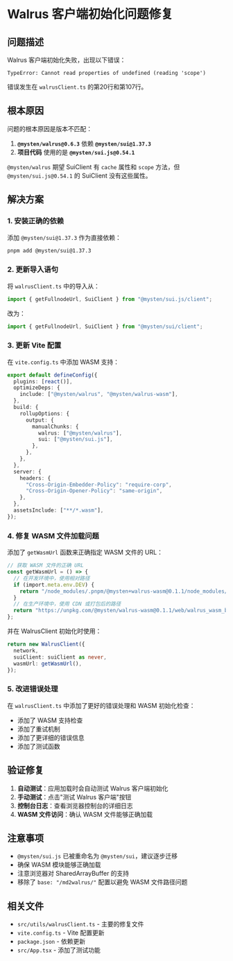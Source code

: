 # Walrus 客户端初始化问题修复

## 问题描述

Walrus 客户端初始化失败，出现以下错误：
```
TypeError: Cannot read properties of undefined (reading 'scope')
```

错误发生在 `walrusClient.ts` 的第20行和第107行。

## 根本原因

问题的根本原因是版本不匹配：

1. **`@mysten/walrus@0.6.3`** 依赖 **`@mysten/sui@1.37.3`**
2. **项目代码** 使用的是 **`@mysten/sui.js@0.54.1`**

`@mysten/walrus` 期望 SuiClient 有 `cache` 属性和 `scope` 方法，但 `@mysten/sui.js@0.54.1` 的 SuiClient 没有这些属性。

## 解决方案

### 1. 安装正确的依赖

添加 `@mysten/sui@1.37.3` 作为直接依赖：

```bash
pnpm add @mysten/sui@1.37.3
```

### 2. 更新导入语句

将 `walrusClient.ts` 中的导入从：
```typescript
import { getFullnodeUrl, SuiClient } from "@mysten/sui.js/client";
```

改为：
```typescript
import { getFullnodeUrl, SuiClient } from "@mysten/sui/client";
```

### 3. 更新 Vite 配置

在 `vite.config.ts` 中添加 WASM 支持：

```typescript
export default defineConfig({
  plugins: [react()],
  optimizeDeps: {
    include: ["@mysten/walrus", "@mysten/walrus-wasm"],
  },
  build: {
    rollupOptions: {
      output: {
        manualChunks: {
          walrus: ["@mysten/walrus"],
          sui: ["@mysten/sui.js"],
        },
      },
    },
  },
  server: {
    headers: {
      "Cross-Origin-Embedder-Policy": "require-corp",
      "Cross-Origin-Opener-Policy": "same-origin",
    },
  },
  assetsInclude: ["**/*.wasm"],
});
```

### 4. 修复 WASM 文件加载问题

添加了 `getWasmUrl` 函数来正确指定 WASM 文件的 URL：

```typescript
// 获取 WASM 文件的正确 URL
const getWasmUrl = () => {
  // 在开发环境中，使用相对路径
  if (import.meta.env.DEV) {
    return "/node_modules/.pnpm/@mysten+walrus-wasm@0.1.1/node_modules/@mysten/walrus-wasm/web/walrus_wasm_bg.wasm";
  }
  // 在生产环境中，使用 CDN 或打包后的路径
  return "https://unpkg.com/@mysten/walrus-wasm@0.1.1/web/walrus_wasm_bg.wasm";
};
```

并在 WalrusClient 初始化时使用：

```typescript
return new WalrusClient({
  network,
  suiClient: suiClient as never,
  wasmUrl: getWasmUrl(),
});
```

### 5. 改进错误处理

在 `walrusClient.ts` 中添加了更好的错误处理和 WASM 初始化检查：

- 添加了 WASM 支持检查
- 添加了重试机制
- 添加了更详细的错误信息
- 添加了测试函数

## 验证修复

1. **自动测试**：应用加载时会自动测试 Walrus 客户端初始化
2. **手动测试**：点击"测试 Walrus 客户端"按钮
3. **控制台日志**：查看浏览器控制台的详细日志
4. **WASM 文件访问**：确认 WASM 文件能够正确加载

## 注意事项

- `@mysten/sui.js` 已被重命名为 `@mysten/sui`，建议逐步迁移
- 确保 WASM 模块能够正确加载
- 注意浏览器对 SharedArrayBuffer 的支持
- 移除了 `base: "/md2walrus/"` 配置以避免 WASM 文件路径问题

## 相关文件

- `src/utils/walrusClient.ts` - 主要的修复文件
- `vite.config.ts` - Vite 配置更新
- `package.json` - 依赖更新
- `src/App.tsx` - 添加了测试功能
